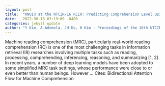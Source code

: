 ```yaml
---
layout: post
title:  "KNUIR at the NTCIR-16 RCIR: Predicting Comprehension Level using Regression Models based on Eye-Tracking Metadata"
date:   2022-06-18 03:19:09 -0400
categories: jekyll update
author: "Y Kim, A Ademola, JH Ko, H Kim - Proceedings of the 16th NTCIR Conference on …, 2022"
---
```

Machine reading comprehension (MRC), particularly real-world reading comprehension (RC) is one of the most challenging tasks in information retrieval (IR) researches involving multiple tasks such as reading, processing, comprehending, inferencing, reasoning, and summarizing [1, 2]. In recent years, a number of deep learning models have been adopted to some simplified MRC task settings, whose performance were close to or even better than human beings. However …
Cites: ‪Bidirectional Attention Flow for Machine Comprehension‬  
